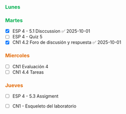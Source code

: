 ### <font color="#00b050">Lunes</font>


### <font color="#00b050">Martes</font>
- [x] ESP 4 - 5.1 Disccussion ✅ 2025-10-01
- [ ] ESP 4 - Quiz 5
- [x] CN1 4.2 Foro de discusión y respuesta ✅ 2025-10-01

### <font color="#e36c09">Miercoles</font>

- [ ]  CN1 Evaluación 4
- [ ] CN1 4.4 Tareas

### <font color="#e36c09">Jueves</font>

- [ ] ESP 4 - 5.3 Assigment
- [ ] CN1 - Esqueleto del laboratorio


